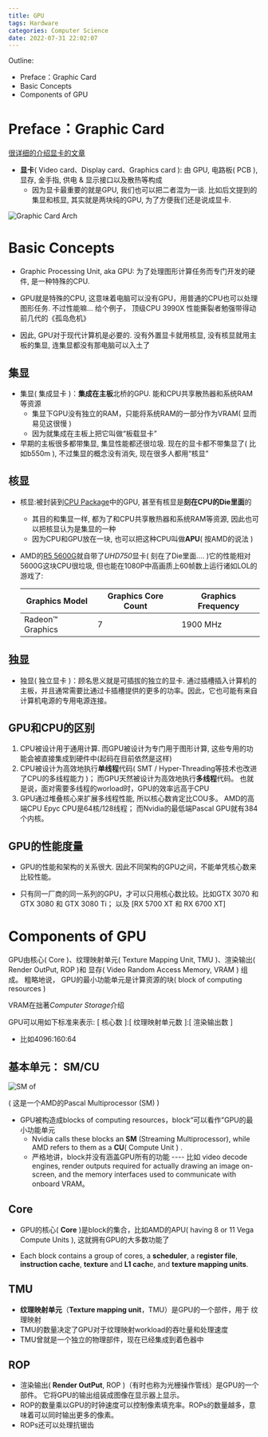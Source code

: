 ```yaml
---
title: GPU
tags: Hardware
categories: Computer Science
date: 2022-07-31 22:02:07
---
```



Outline:

* Preface：Graphic Card
* Basic Concepts
* Components of GPU

<!--more-->

# Preface：Graphic Card

[很详细的介绍显卡的文章](https://zhuanlan.zhihu.com/p/156083352)

* **显卡**( Video card、Display card、Graphics card ): 由 GPU, 电路板( PCB ), 显存, 金手指, 供电 & 显示接口以及散热等构成
  * 因为显卡最重要的就是GPU, 我们也可以把二者混为一谈. 比如后文提到的集显和核显, 其实就是两块纯的GPU,  为了方便我们还是说成显卡.

![Graphic Card Arch](https://seec2-lyk.oss-cn-shanghai.aliyuncs.com/Hexo/Hardware/GPU/Graphic%20Card%20Arch.png)



# Basic Concepts

* Graphic Processing Unit, aka GPU: 为了处理图形计算任务而专门开发的硬件, 是一种特殊的CPU. 
* GPU就是特殊的CPU, 这意味着电脑可以没有GPU，用普通的CPU也可以处理图形任务. 不过性能嘛... 给个例子， 顶级CPU 3990X 性能撕裂者勉强带得动前几代的《孤岛危机》

* 因此, GPU对于现代计算机是必要的. 没有外置显卡就用核显, 没有核显就用主板的集显, 连集显都没有那电脑可以入土了

## 集显

* 集显( 集成显卡 )：**集成在主板**北桥的GPU. 能和CPU共享散热器和系统RAM等资源
  * 集显下GPU没有独立的RAM，只能将系统RAM的一部分作为VRAM( 显而易见这很慢 )
  * 因为就集成在主板上把它叫做“板载显卡”
* 早期的主板很多都带集显, 集显性能都还很垃圾. 现在的显卡都不带集显了( 比如b550m ), 不过集显的概念没有消失, 现在很多人都用“核显”

## 核显

* 核显:被封装到[CPU Package](https://lyk-love.cn/2022/09/08/CPU/)中的GPU, 甚至有核显是**刻在CPU的Die里面**的
  * 其目的和集显一样, 都为了和CPU共享散热器和系统RAM等资源, 因此也可以把核显认为是集显的一种
  * 因为CPU和GPU放在一块, 也可以把这种CPU叫做**APU**( 按AMD的说法 )

* AMD的[R5 5600G](https://www.amd.com/en/products/apu/amd-ryzen-5-5600g)就自带了*UHD750*显卡( 刻在了Die里面.... )它的性能相对5600G这块CPU很垃圾, 但也能在1080P中高画质上60帧数上运行诸如LOL的游戏了:

  | Graphics Model   | Graphics Core Count | Graphics Frequency |
  | ---------------- | ------------------- | ------------------ |
  | Radeon™ Graphics | 7                   | 1900 MHz           |

## 独显

* 独显( 独立显卡 )：顾名思义就是可插拔的独立的显卡.  通过插槽插入计算机的主板，并且通常需要比通过卡插槽提供的更多的功率。因此，它也可能有来自计算机电源的专用电源连接。



## GPU和CPU的区别

1. CPU被设计用于通用计算. 而GPU被设计为专门用于图形计算, 这些专用的功能会被直接集成到硬件中(起码在目前依然是这样)
2. CPU被设计为高效地执行**单线程**代码( SMT / Hyper-Threading等技术也改进了CPU的多线程能力 )； 而GPU天然被设计为高效地执行**多线程**代码。 也就是说，面对需要多线程的worload时，GPU的效率远高于CPU
3. GPU通过堆叠核心来扩展多线程性能, 所以核心数肯定比COU多。 AMD的高端CPU Epyc CPU是64核/128线程； 而Nvidia的最低端Pascal GPU就有384个内核。 

## GPU的性能度量

* GPU的性能和架构的关系很大.  因此不同架构的GPU之间，不能单凭核心数来比较性能。 

* 只有同一厂商的同一系列的GPU，才可以只用核心数比较。比如GTX 3070 和 GTX 3080 和 GTX 3080 Ti； 以及 [RX 5700 XT 和 RX 6700 XT]

# Components of GPU

GPU由核心( Core )、纹理映射单元( Texture Mapping Unit, TMU )、渲染输出( Render OutPut, ROP )和 显存( Video Random Access Memory, VRAM ) 组成。 粗略地说， GPU的最小功能单元是计算资源的块( block of computing resources )

VRAM在拙著*Computer Storage*介绍



GPU可以用如下标准来表示: [ 核心数 ]:[ 纹理映射单元数  ]:[ 渲染输出数 ]

* 比如4096:160:64

## 基本单元： SM/CU

![SM of ](https://seec2-lyk.oss-cn-shanghai.aliyuncs.com/Hexo/Hardware/GPU/SM%20of%20Pascal%20Multiprocessor.png)

( 这是一个AMD的Pascal Multiprocessor (SM) )



* GPU被构造成blocks of computing resources，block“可以看作”GPU的最小功能单元
  * Nvidia calls these blocks an **SM** (Streaming Multiprocessor), while AMD refers to them as a **CU**( Compute Unit ) .
  * 严格地讲，block并没有涵盖GPU所有的功能 ---- 比如 video decode engines, render outputs required for actually drawing an image on-screen, and the memory interfaces used to communicate with onboard VRAM。 

## Core

* GPU的核心( **Core** )是block的集合，比如AMD的APU( having 8 or 11 Vega Compute Units ), 这就拥有GPU的大多数功能了



* Each block contains a group of cores, a **scheduler**, a r**egister file**, **instruction cache**, **texture** and **L1 cach**e, and **texture mapping units**. 

  

## TMU

* **纹理映射单元**（**Texture mapping unit**，TMU）是GPU的一个部件，用于 纹理映射
* TMU的数量决定了GPU对于纹理映射workload的吞吐量和处理速度
* TMU曾就是一个独立的物理部件，现在已经集成到着色器中

## ROP

* 渲染输出( **Render OutPut**, ROP )（有时也称为光栅操作管线）是GPU的一个部件。 它将GPU的输出组装成图像在显示器上显示。
* ROP的数量乘以GPU的时钟速度可以控制像素填充率。ROPs的数量越多，意味着可以同时输出更多的像素。
* ROPs还可以处理抗锯齿
